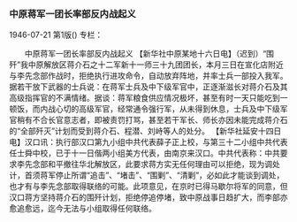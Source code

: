 ### 中原蒋军一团长率部反内战起义

1946-07-21
第1版()
专栏：

　　中原蒋军一团长率部反内战起义
    【新华社中原某地十六日电】（迟到）“围歼”我中原解放区蒋介石之十二军新十一师三十九团团长，本月三日在宣化店附近与李先念部作战时，拒绝执行进攻命令，自动放弃阵地，并率士兵一部投入我军。据若干放下武器的士兵说：在蒋军士兵及中下级军官中，正逐渐滋长对蒋介石及其高级指挥官的不满情绪。据谈：蒋军粮食供应情况极坏，甚至有时一天只能吃到一顿饭，而内战心切的高级军官，经常通令强行军，从未得到休息，士兵及中下级军官稍有不合长官意志者，即被责罚打骂，甚至若干军长、师长亦因未能完成蒋介石的“全部歼灭”计划而受到蒋介石、程潜、刘峙等人的处分。
    【新华社延安十四日电】汉口讯：执行部汉口第九小组中共代表薛子正上校，与第三十二小组中共代表任士舜中校，已于十一日偕两小组美方代表，由南京来汉口。中共代表称：中共要求李先念部和平撤往华北解放区，此要求蒋方实无任何理由可以拒绝，现为调处计，首须蒋军停止所谓“追击”、“堵击”、“围剿”、“清剿”，必如此才能谈到调处，也才有与李先念部取得联络的可能。此项意见，在京时已得马歇尔将军的同意，但汉口蒋方坚持蒋介石的围歼计划，拒绝停追停堵，致中原战事日趋扩大，而李部亦愈追愈远，迄今无法与小组取得任何联络。
